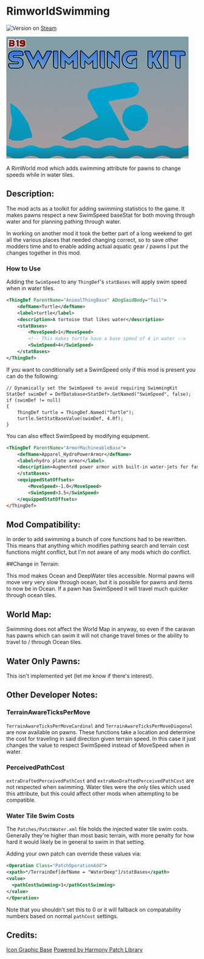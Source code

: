 # RimworldSwimming

![Version](https://img.shields.io/badge/Rimworld-B19-brightgreen.svg) on [Steam](https://steamcommunity.com/sharedfiles/filedetails/?id=1502915564)

![Alt text](About/Preview.png?raw=true "Swimming")

A RimWorld mod which adds swimming attribute for pawns to change speeds while in water tiles.

## Description:

The mod acts as a toolkit for adding swimming statistics to the game. It makes pawns respect a new SwimSpeed baseStat for both moving through water and for planning pathing through water.

In working on another mod it took the better part of a long weekend to get all the various places that needed changing correct, so to save other modders time and to enable adding actual aquatic gear / pawns I put the changes together in this mod.

### How to Use

Adding the `SwimSpeed` to any `ThingDef`'s `statBases` will apply swim speed when in water tiles.

```xml
<ThingDef ParentName="AnimalThingBase" ADogSaidBody="Tail">
    <defName>Turtle</defName>
    <label>turtle</label>
    <description>A tortoise that likes water</description>
    <statBases>
        <MoveSpeed>1</MoveSpeed>
        <!-- This makes turtle have a base speed of 4 in water -->
        <SwimSpeed>4</SwimSpeed>
    </statBases>
</ThingDef>
```

If you want to conditionally set a SwimSpeed only if this mod is present you can do the following:

```objc
// Dynamically set the SwimSpeed to avoid requiring SwimmingKit
StatDef swimDef = DefDatabase<StatDef>.GetNamed("SwimSpeed", false);
if (swimDef != null)
{
    ThingDef turtle = ThingDef.Named("Turtle");
    turtle.SetStatBaseValue(swimDef, 4.0f);
}
```

You can also effect SwimSpeed by modifying equipment.

```xml
<ThingDef ParentName="ArmorMachineableBase">
    <defName>Apparel_HydroPowerArmor</defName>
    <label>hydro plate armor</label>
    <description>Augmented power armor with built-in water-jets for fast traversal underwater.</description>
    </statBases>
    <equippedStatOffsets>
        <MoveSpeed>-1.0</MoveSpeed>
        <SwimSpeed>3.5</SwimSpeed>
    </equippedStatOffsets>
</ThingDef>
```

## Mod Compatibility:

In order to add swimming a bunch of core functions had to be rewritten. This means that anything which modifies pathing search and terrain cost functions might conflict, but I'm not aware of any mods which do conflict.

##Change in Terrain:

This mod makes Ocean and DeepWater tiles accessible. Normal pawns will move very very slow through ocean, but it is possible for pawns and items to now be in Ocean. If a pawn has SwimSpeed it will travel much quicker through ocean tiles.

## World Map:

Swimming does not affect the World Map in anyway, so even if the caravan has pawns which can swim it will not change travel times or the ability to travel to / through Ocean tiles.

## Water Only Pawns:

This isn't implemented yet (let me know if there's interest).

## Other Developer Notes:

### TerrainAwareTicksPerMove

`TerrainAwareTicksPerMoveCardinal` and `TerrainAwareTicksPerMoveDiagonal` are now available on pawns. These functions take a location and determine the cost for traveling in said direction given terrain speed. In this case it just changes the value to respect SwimSpeed instead of MoveSpeed when in water.

### PerceivedPathCost

`extraDraftedPerceivedPathCost` and `extraNonDraftedPerceivedPathCost` are not respected when swimming. Water tiles were the only tiles which used this attribute, but this could affect other mods when attempting to be compatible. 

### Water Tile Swim Costs

The `Patches/PatchWater.xml` file holds the injected water tile swim costs. Generally they're higher than most basic terrain, with more penalty for how hard it would likely be in general to swim in that setting.

Adding your own patch can override these values via:

```xml
<Operation Class="PatchOperationAdd">
<xpath>*/TerrainDef[defName = "WaterDeep"]/statBases</xpath>
<value>
  <pathCostSwimming>1</pathCostSwimming>
</value>
</Operation>
```

Note that you shouldn't set this to 0 or it will fallback on compatability numbers based on normal `pathCost` settings.

## Credits:

[Icon Graphic Base](https://www.freeiconspng.com/img/3775)
[Powered by Harmony Patch Library](https://github.com/pardeike/Harmony)
